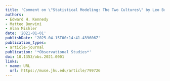 ```yaml
---
title: 'Comment on \"Statistical Modeling: The Two Cultures\" by Leo Breiman'
authors:
- Edward H. Kennedy
- Matteo Bonvini
- Alan Mishler
date: '2021-01-01'
publishDate: '2025-04-15T00:14:41.439606Z'
publication_types:
- article-journal
publication: '*Observational Studies*'
doi: 10.1353/obs.2021.0001
links:
- name: URL
  url: https://muse.jhu.edu/article/799726
---
```

